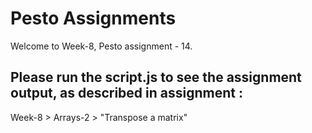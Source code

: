 # Pesto Assignments  

Welcome to Week-8, Pesto assignment - 14.

## Please run the script.js to see the assignment output, as described in assignment :
Week-8 > Arrays-2 > "Transpose a matrix"